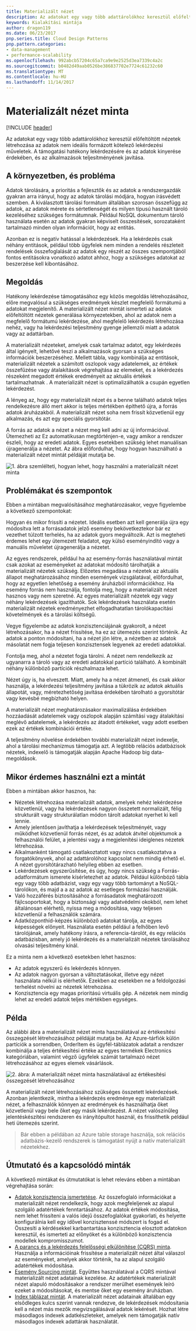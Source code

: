 ```yaml
---
title: Materializált nézet
description: Az adatokat egy vagy több adattárolókhoz keresztül előfeltöltött nézetek létrehozása az adatok nem ideális formázott kötelező lekérdezési műveletek.
keywords: Kialakítási mintája
author: dragon119
ms.date: 06/23/2017
pnp.series.title: Cloud Design Patterns
pnp.pattern.categories:
- data-management
- performance-scalability
ms.openlocfilehash: 992abcb57204c65a7ca9e9e2525d3ea7339c4a2c
ms.sourcegitcommit: b0482d49aab0526be386837702e7724c61232c60
ms.translationtype: MT
ms.contentlocale: hu-HU
ms.lasthandoff: 11/14/2017
---
```

# <a name="materialized-view-pattern"></a>Materializált nézet minta

[!INCLUDE [header](../_includes/header.md)]

Az adatokat egy vagy több adattárolókhoz keresztül előfeltöltött nézetek létrehozása az adatok nem ideális formázott kötelező lekérdezési műveletek. A támogatási hatékony lekérdezésére és az adatok kinyerése érdekében, és az alkalmazások teljesítményének javítása.

## <a name="context-and-problem"></a>A környezetben, és probléma

Adatok tárolására, a prioritás a fejlesztők és az adatok a rendszergazdák gyakran arra irányul, hogy az adatok tárolási módjára, hogyan írásvédett szemben. A kiválasztott tárolási formátum általában szorosan összefügg az adatok, az adatok mérete és sértetlenségét és milyen típusú használt tároló kezeléséhez szükséges formátumnak. Például NoSQL dokumentum tároló használata esetén az adatok gyakran képviselt összesítések, sorozataként tartalmazó minden olyan információt, hogy az entitás.

Azonban ez is negatív hatással a lekérdezések. Ha a lekérdezés csak néhány entitások, például több ügyfelek nem minden a rendelés részleteit rendelések összefoglalását az adatok egy részét az összes szempontjából fontos entitásokra vonatkozó adatot ahhoz, hogy a szükséges adatokat az beszerzése kell kibontásához.

## <a name="solution"></a>Megoldás

Hatékony lekérdezése támogatásához egy közös megoldás létrehozásához, előre megvalósul a szükséges eredmények készlet megfelelő formátumú a adatokat megjelenítő. A materializált nézet mintát ismerteti az adatok előfeltöltött nézetek generálása környezetekben, ahol az adatok nem a megfelelő formátumú lekérdezése, ahol megfelelő lekérdezés létrehozása nehéz, vagy ha lekérdezési teljesítmény gyenge jellemzői miatt a adatok vagy az adattárban.

A materializált nézeteket, amelyek csak tartalmaz adatot, egy lekérdezés által igényelt, lehetővé teszi a alkalmazások gyorsan a szükséges információk beszerzéséhez. Mellett tábla, vagy kombinálja az entitások, materializált nézetek a számított oszlopok vagy adatelemek, az értékek összefűzése vagy átalakítások végrehajtása az elemeket, és a lekérdezés részeként megadott értékek eredményeit az aktuális értékek tartalmazhatnak . A materializált nézet is optimalizálhatók a csupán egyetlen lekérdezést.

A lényeg az, hogy egy materializált nézet és a benne található adatok teljes rendelkezésre álló mert akkor is teljes mértékben építhető újra, a forrás adatok áruházakból. A materializált nézet soha nem frissít közvetlenül egy alkalmazás, és azt egy speciális gyorsítótár.

A forrás az adatok a nézet a nézet meg kell adni az új információval. Ütemezheti az Ez automatikusan megtörténjen-e, vagy amikor a rendszer észleli, hogy az eredeti adatok. Egyes esetekben szükség lehet manuálisan újragenerálja a nézetet. Az ábra előfordulhat, hogy hogyan használható a materializált nézet mintát példáját mutatja be.

![1. ábra szemlélteti, hogyan lehet, hogy használni a materializált nézet minta](./_images/materialized-view-pattern-diagram.png)


## <a name="issues-and-considerations"></a>Problémákat és szempontok

Ebben a mintában megvalósításához meghatározásakor, vegye figyelembe a következő szempontokat:

Hogyan és mikor frissíti a nézetet. Ideális esetben azt kell generálja újra egy módosítva lett a forrásadatok jelző esemény bekövetkeztekor bár ez vezethet túlzott terhelés, ha az adatok gyors megváltozik. Azt is megteheti érdemes lehet egy ütemezett feladatot, egy külső eseményindító vagy a manuális műveletet újragenerálja a nézetet.

Az egyes rendszerek, például ha az esemény-forrás használatával mintát csak azokat az eseményeket az adatokat módosító tárolhatják a materializált nézetek szükség. Előzetes megadása a nézetek az aktuális állapot meghatározásához minden események vizsgálatával, előfordulhat, hogy az egyetlen lehetőség a esemény áruházból információkhoz. Ha esemény forrás nem használja, fontolja meg, hogy a materializált nézet hasznos vagy nem szeretné. Az egyes materializált nézetek egy vagy néhány lekérdezések igazíthatók. Sok lekérdezések használata esetén materializált nézetek eredményezhet elfogadhatatlan tárolókapacitási követelmények és a tárolási költségű.

Vegye figyelembe az adatok konzisztenciájának gyakorolt, a nézet létrehozásakor, ha a nézet frissítése, ha ez az ütemezés szerint történik. Az adatok a ponton módosítani, ha a nézet jön létre, a nézetben az adatok másolatát nem fogja teljesen konzisztensek legyenek az eredeti adatokkal.

Fontolja meg, ahol a nézetet fogja tárolni. A nézet nem rendelkezik az ugyanarra a tároló vagy az eredeti adatokkal partíció található. A kombinált néhány különböző partíciók részhalmaza lehet.

Nézet úgy is, ha elveszett. Miatt, amely ha a nézet átmeneti, és csak akkor használja, a lekérdezési teljesítmény javítása a tükrözik az adatok aktuális állapotát, vagy, méretezhetőség javítása érdekében tárolható a gyorsítótár vagy kevésbé megbízható helyen.

A materializált nézet meghatározásakor maximalizálása érdekében hozzáadását adatelemek vagy oszlopok alapján számítási vagy átalakítási meglévő adatelemek, a lekérdezés az átadott értékeket, vagy adott esetben ezek az értékek kombinációi értéke.

A teljesítmény növelése érdekében további materializált nézet indexelje, ahol a tárolási mechanizmus támogatja azt. A legtöbb relációs adatbázisok nézetek, indexelő is támogatják alapján Apache Hadoop big data-megoldások.

## <a name="when-to-use-this-pattern"></a>Mikor érdemes használni ezt a mintát

Ebben a mintában akkor hasznos, ha:
- Nézetek létrehozása materializált adatok, amelyek nehéz lekérdezése közvetlenül, vagy ha lekérdezések nagyon összetett normalizált, félig strukturált vagy strukturálatlan módon tárolt adatokat nyerhet ki kell lennie.
- Amely jelentősen javíthatja a lekérdezések teljesítményét, vagy működhet közvetlenül forrás nézet, és az adatok átvitel objektumok a felhasználói felület, a jelentési vagy a megjelenítési ideiglenes nézetek létrehozása.
- Alkalmanként támogató csatlakoztatott vagy nincs csatlakoztatva a forgatókönyvek, ahol az adattárolóhoz kapcsolat nem mindig érhető el. A nézet gyorsítótárazható helyileg ebben az esetben.
- Lekérdezések egyszerűsítése, és úgy, hogy nincs szükség a Forrás-adatformátum ismerete kísérletezhet az adatok. Például különböző tábla egy vagy több adatbázist, vagy egy vagy több tartományt a NoSQL-tárolókon, és majd a a az adatok az esetleges formázási használják.
- Való hozzáférés biztosításához a forrásadatok meghatározott fájlcsoportokat, hogy a biztonsági vagy adatvédelmi okokból, nem lehet általánosan elérhető, nyissa meg a módosítása, vagy teljesen közvetlenül a felhasználók számára.
- Adatközponthíd-képzés különböző adatokat tárolja, az egyes képességek előnyeit. Használata esetén például a felhőben levő tárolójának, amely hatékony írásra, a referencia-tárolót, és egy relációs adatbázisban, amely jó lekérdezés és a materializált nézetek tárolásához olvasási teljesítmény kínál.

Ez a minta nem a következő esetekben lehet hasznos:
- Az adatok egyszerű és lekérdezés könnyen.
- Az adatok nagyon gyorsan a változtatásokat, illetve egy nézet használata nélkül is elérhetők. Ezekben az esetekben ne a feldolgozási terhelést növelni az nézetek létrehozása.
- Konzisztencia egy magas prioritású virtuális gép. A nézetek nem mindig lehet az eredeti adatok teljes mértékben egységes.

## <a name="example"></a>Példa

Az alábbi ábra a materializált nézet minta használatával az értékesítési összegzését létrehozásához példáját mutatja be. Az Azure-tárfiók külön partíciók a sorrendben, OrderItem és ügyfél-táblázatok adatait a rendszer kombinálja a teljes értékesítési értéke az egyes termékek Electronics kategóriában, valamint végző ügyfelek számát tartalmazó nézet létrehozásához az egyes elemek vásárlások.

![2. ábra: A materializált nézet minta használatával az értékesítési összegzését létrehozásához](./_images/materialized-view-summary-diagram.png)


A materializált nézet létrehozásához szükséges összetett lekérdezések. Azonban jelentkezik, mintha a lekérdezés eredménye egy materializált nézet, a felhasználók könnyen az eredmények és használhatja őket közvetlenül vagy bele őket egy másik lekérdezést. A nézet valószínűleg jelentéskészítési rendszeren és irányítópultot használ, és frissíthetik például heti ütemezés szerint.

>  Bár ebben a példában az Azure table storage használja, sok relációs adatbázis-kezelő rendszerek is támogatást nyújt a natív materializált nézetekhez.

## <a name="related-patterns-and-guidance"></a>Útmutató és a kapcsolódó minták

A következő mintákat és útmutatókat is lehet releváns ebben a mintában végrehajtása során:
- [Adatok konzisztencia ismertetése](https://msdn.microsoft.com/library/dn589800.aspx). Az összefoglaló információkat a materializált nézet rendelkezik, hogy azok megfeleljenek az alapul szolgáló adatértékek fenntartásához. Az adatok értékek módosítása, nem lehet frissíteni a valós idejű összefoglalókat gyakorlati, és helyette konfigurálnia kell egy idővel konzisztenssé módszert is fogad el. Összesíti a kérdésekkel karbantartása konzisztencia elosztott adatokon keresztül, és ismerteti az előnyöket és a különböző konzisztencia modellek kompromisszumot.
- [A parancs és a lekérdezés felelősségi elkülönítése (CQRS) minta](cqrs.md). Használja a információinak frissítése a materializált nézet által válaszol az eseményeket, amelyek akkor történik, ha az alapul szolgáló adatértékek módosítása.
- [Esemény Sourcing mintát](event-sourcing.md). Együttes használatával a CQRS mintával materializált nézet adatainak kezelése. Az adatértékek materializált nézet alapuló módosításakor a rendszer merülhet események leíró ezeket a módosításokat, és mentse őket egy esemény áruházban.
- [Index táblázat mintát](index-table.md). A materializált nézet adatainak általában egy elsődleges kulcs szerint vannak rendezve, de lekérdezések módosítania kell a nézet más mezők megvizsgálásával adatok lekérését. Hozhat létre másodlagos indexek adatkészleteket, amelyek nem támogatják natív másodlagos indexek adattárak használatát.
